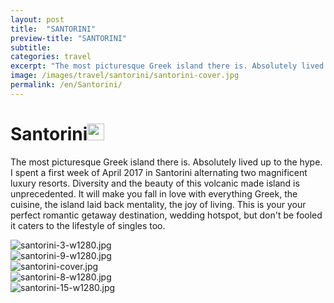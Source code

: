 ```yaml
---
layout: post
title:  "SANTORINI"
preview-title: "SANTORINI"
subtitle:
categories: travel
excerpt: "The most picturesque Greek island there is. Absolutely lived up to the hype" 
image: /images/travel/santorini/santorini-cover.jpg
permalink: /en/Santorini/
---
```


<div class="dark-grey-bg">
    <div class="container">
        <div class="row">
            <div class="col section ft-white ft-300">
                <h1 class="white-color">Santorini<img class="space" src="{{ '/assets/images/aquarius.png' | prepend: SourceUrl }}" width="27"></h1>
                <p class="white-color ft-300">The most picturesque Greek island there is. Absolutely lived up to the hype. I spent a first week of April 2017 in Santorini alternating two magnificent luxury resorts. Diversity and the beauty of this volcanic made island is unprecedented. It will make you fall in love with everything Greek, the cuisine, the island laid back mentality, the joy of living. This is your your perfect romantic getaway destination, wedding hotspot, but don't be fooled it caters to the lifestyle of singles too.</p>
            </div>
        </div>
    </div>
    <div class="post-gallery">
        <div class="container">
            <div class="row">
                <div class="col-md-6">
                    <img src="{{ '/images/travel/santorini/santorini-3-w1280.jpg' | prepend: SourceUrl }}" alt="santorini-3-w1280.jpg">
                </div>
                <div class="col-md-6">
                    <img src="{{ '/images/travel/santorini/santorini-9-w1280.jpg' | prepend: SourceUrl }}" alt="santorini-9-w1280.jpg">
                </div>
            </div>
            <div class="row">
                <div class="col">
                    <img src="{{ '/images/travel/santorini/santorini-cover.jpg' | prepend: SourceUrl }}" alt="santorini-cover.jpg">
                </div>
            </div>
            <div class="row">
                <div class="col-md-6">
                <img src="{{ '/images/travel/santorini/santorini-8-w1280.jpg' | prepend: SourceUrl }}" alt="santorini-8-w1280.jpg">
                </div>
                <div class="col-md-6">
                    <img src="{{ '/images/travel/santorini/santorini-15-w1280.jpg' | prepend: SourceUrl }}" alt="santorini-15-w1280.jpg">
                </div>
            </div>
        </div>
    </div>
</div>
